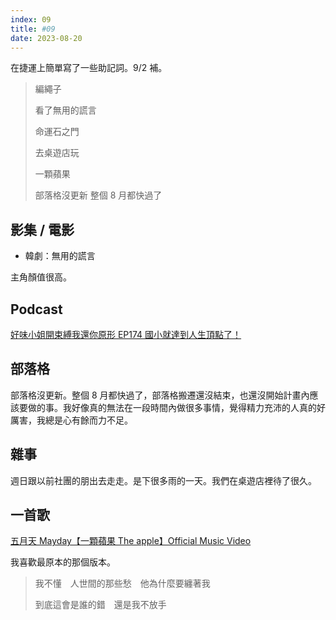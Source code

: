 ```yaml
---
index: 09
title: #09
date: 2023-08-20
---
```


在捷運上簡單寫了一些助記詞。9/2 補。

> 編繩子
>
> 看了無用的謊言
>
> 命運石之門
>
> 去桌遊店玩
>
> 一顆蘋果
>
> 部落格沒更新 整個 8 月都快過了

## 影集 / 電影

- 韓劇：無用的謊言

主角顏值很高。

## Podcast

[好味小姐開束縛我還你原形 EP174 國小就達到人生頂點了！](https://open.spotify.com/episode/1LMDmH6LnhzbX2KkhuomJW?si=f1afe4f27b3345ad&nd=1)

## 部落格

部落格沒更新。整個 8 月都快過了，部落格搬遷還沒結束，也還沒開始計畫內應該要做的事。我好像真的無法在一段時間內做很多事情，覺得精力充沛的人真的好厲害，我總是心有餘而力不足。

## 雜事

週日跟以前社團的朋出去走走。是下很多雨的一天。我們在桌遊店裡待了很久。

## 一首歌

[五月天 Mayday【一顆蘋果 The apple】Official Music Video](https://www.youtube.com/watch?v=eZkcPS1jslM)

我喜歡最原本的那個版本。

> 我不懂　人世間的那些愁　他為什麼要纏著我
>
> 到底這會是誰的錯　還是我不放手
